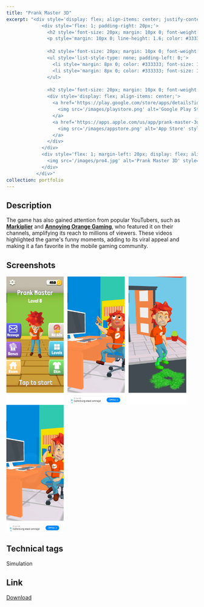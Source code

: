 ```yaml
---
title: "Prank Master 3D"
excerpt: "<div style='display: flex; align-items: center; justify-content: space-between; font-size: 14px; background: #ffffff; padding: 20px; border-radius: 12px; box-shadow: 0 8px 16px rgba(0, 0, 0, 0.1); border: 2px solid #0077b6;'>
             <div style='flex: 1; padding-right: 20px;'>
               <h2 style='font-size: 20px; margin: 10px 0; font-weight: bold; color: #0077b6; text-transform: uppercase; letter-spacing: 2px;'>Description</h2>
               <p style='margin: 10px 0; line-height: 1.6; color: #333333; font-size: 14px;'><b style='color: #0077b6;'>Prank Master 3D</b> is a lighthearted simulation game where players set up creative and hilarious pranks on unsuspecting characters. Each level offers unique challenges that require choosing the right option to pull off the perfect prank. With its vibrant art style and engaging gameplay, the game has captivated mobile gamers worldwide. Since its release, <b style='color: #0077b6;'>Prank Master 3D</b> has achieved over <b style='color: #0077b6;'>70 million downloads</b> across iOS and Android, becoming a top-charting title in <b style='color: #0077b6;'>2020</b>. Click on the game title for more info.</p>

               <h2 style='font-size: 20px; margin: 10px 0; font-weight: bold; color: #0077b6; text-transform: uppercase; letter-spacing: 2px;'>Contribution</h2>
               <ul style='list-style-type: none; padding-left: 0;'>
                 <li style='margin: 8px 0; color: #333333; font-size: 14px;'><span style='color: #00b4d8; font-weight: bold; margin-right: 8px;'>•</span> Developed more than 20 levels and a couple of customized ad videos for marketability testing.</li>
                 <li style='margin: 8px 0; color: #333333; font-size: 14px;'><span style='color: #00b4d8; font-weight: bold; margin-right: 8px;'>•</span> Contributed in level design and made custom particles on demand.</li>
               </ul>

               <h2 style='font-size: 20px; margin: 10px 0; font-weight: bold; color: #0077b6; text-transform: uppercase; letter-spacing: 2px;'>Link</h2>
               <div style='display: flex; align-items: center;'>
                 <a href='https://play.google.com/store/apps/details?id=com.alphapotato.prankster' style='margin-right: 10px;'>
                   <img src='/images/playstore.png' alt='Google Play Store' style='height: 30px; filter: drop-shadow(0 0 4px rgba(0, 180, 216, 0.5));'>
                 </a>
                 <a href='https://apps.apple.com/us/app/prank-master-3d/id1528127833'>
                   <img src='/images/appstore.png' alt='App Store' style='height: 30px; filter: drop-shadow(0 0 4px rgba(0, 180, 216, 0.5));'>
                 </a>
               </div>
             </div>
             <div style='flex: 1; margin-left: 20px; display: flex; align-items: center; justify-content: center; overflow: hidden;'>
               <img src='/images/pro4.jpg' alt='Prank Master 3D' style='max-width: 100%; border-radius: 12px; box-shadow: 0 0 12px rgba(0, 119, 182, 0.3); transition: transform 0.3s ease; object-fit: cover;'>
             </div>
           </div>"
collection: portfolio
---
```


Description
-----
The game has also gained attention from popular YouTubers, such as [**Markiplier**](https://youtu.be/0Ct5Hs6uOAc?si=QQY99Onz7bCbjzL5) and [**Annoying Orange Gaming**](https://youtu.be/L4RBWzTtjbM?si=o0N_rifZ-x1r5xk1), who featured it on their channels, amplifying its reach to millions of viewers. These videos highlighted the game's funny moments, adding to its viral appeal and making it a fan favorite in the mobile gaming community.

Screenshots
-----
<div style="display: flex; flex-wrap: wrap;">
  <img src="/images/pm02.jpg" alt="Screenshot 1" style="margin-right: 10px; width: 30%;">
  <img src="/images/pm01.jpg" alt="Screenshot 2" style="margin-right: 10px; width: 30%;">
  <img src="/images/pm03.jpg" alt="Screenshot 3" style="margin-right: 10px; width: 30%;">
  <img src="/images/pm04.jpg" alt="Screenshot 3" style="margin-right: 10px; width: 30%;">
</div>

Technical tags
-----
Simulation

Link
-----
[Download](https://play.google.com/store/apps/details?id=com.alphapotato.prankster)

